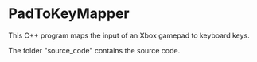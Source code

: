 # PadToKeyMapper
This C++ program maps the input of an Xbox gamepad to keyboard keys.

The folder "source_code" contains the source code.
